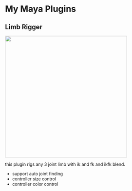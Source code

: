 # My Maya Plugins

## Limb Rigger

<img src="./assests/LimbRigger.PNG" width=400>

this plugin rigs any  3 joint limb with ik and fk and ikfk blend.

* support auto joint finding 
* controller size control
* controller color control